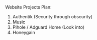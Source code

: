 Website Projects Plan:
1.	Authentik (Security through obscurity)
3.	Music
4.	Pihole / Adguard Home (Look into)
6.	Honeygain